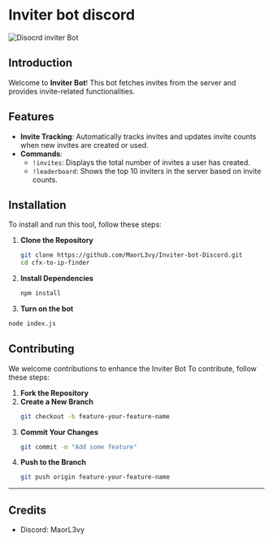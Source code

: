 # Inviter bot discord

![Disocrd inviter Bot](https://img.shields.io/badge/Discord.js%20Bot-inviter--bot-blueviolet)

## Introduction

Welcome to **Inviter Bot**! This bot fetches invites from the server and provides invite-related functionalities.

## Features

- **Invite Tracking**: Automatically tracks invites and updates invite counts when new invites are created or used.
- **Commands**:
  - `!invites`: Displays the total number of invites a user has created.
  - `!leaderboard`: Shows the top 10 inviters in the server based on invite counts.
## Installation

To install and run this tool, follow these steps:

1. **Clone the Repository**
   ```bash
   git clone https://github.com/MaorL3vy/Inviter-bot-Discord.git
   cd cfx-to-ip-finder
   ```

2. **Install Dependencies**
   ```bash
   npm install
   ```

3. **Turn on the bot**
```bash
node index.js
```



## Contributing

We welcome contributions to enhance the Inviter Bot To contribute, follow these steps:

1. **Fork the Repository**
2. **Create a New Branch**
   ```bash
   git checkout -b feature-your-feature-name
   ```
3. **Commit Your Changes**
   ```bash
   git commit -m "Add some feature"
   ```
4. **Push to the Branch**
   ```bash
   git push origin feature-your-feature-name
   ```


---

## Credits

- Discord: MaorL3vy
